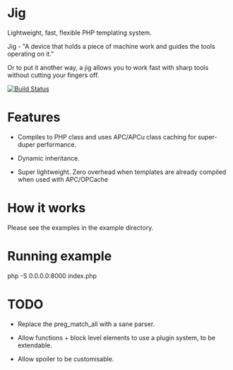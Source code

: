 Jig
===

Lightweight, fast, flexible PHP templating system.

Jig - "A device that holds a piece of machine work and guides the tools operating on it."

Or to put it another way, a jig allows you to work fast with sharp tools without cutting your fingers off.


[![Build Status](https://travis-ci.org/Danack/Jig.png)](https://travis-ci.org/Danack/Jig)


Features 
========

* Compiles to PHP class and uses APC/APCu class caching for super-duper performance.

* Dynamic inheritance.

* Super lightweight. Zero overhead when templates are already compiled when used with APC/OPCache



How it works
============

Please see the examples in the example directory.


Running example
===============

php -S 0.0.0.0:8000 index.php


TODO
====

* Replace the preg_match_all with a sane parser.

* Allow functions + block level elements to use a plugin system, to be extendable.

* Allow spoiler to be customisable.

